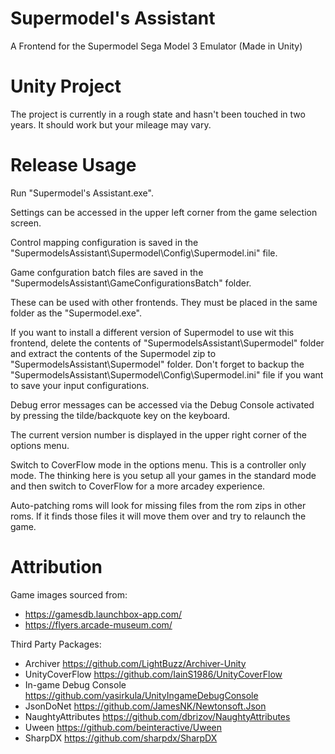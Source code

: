 # Supermodel's Assistant
A Frontend for the Supermodel Sega Model 3 Emulator (Made in Unity)

# Unity Project
The project is currently in a rough state and hasn't been touched in two years. It should work but your mileage may vary.

# Release Usage
Run "Supermodel's Assistant.exe".

Settings can be accessed in the upper left corner from the game selection screen.

Control mapping configuration is saved in the "SupermodelsAssistant\Supermodel\Config\Supermodel.ini" file.

Game confguration batch files are saved in the "SupermodelsAssistant\GameConfigurationsBatch" folder.

These can be used with other frontends. They must be placed in the same folder as the "Supermodel.exe".

If you want to install a different version of Supermodel to use wit this frontend, delete the contents of "SupermodelsAssistant\Supermodel" folder and extract the contents of the Supermodel zip to "SupermodelsAssistant\Supermodel" folder. Don't forget to backup the "SupermodelsAssistant\Supermodel\Config\Supermodel.ini" file if you want to save your input configurations.

Debug error messages can be accessed via the Debug Console activated by pressing the tilde/backquote key on the keyboard.

The current version number is displayed in the upper right corner of the options menu.

Switch to CoverFlow mode in the options menu. This is a controller only mode. The thinking here is you setup all your games in the standard mode and then switch to CoverFlow for a more arcadey experience.

Auto-patching roms will look for missing files from the rom zips in other roms. If it finds those files it will move them over and try to relaunch the game.

# Attribution
Game images sourced from:
- https://gamesdb.launchbox-app.com/
- https://flyers.arcade-museum.com/

Third Party Packages:
- Archiver https://github.com/LightBuzz/Archiver-Unity
- UnityCoverFlow https://github.com/IainS1986/UnityCoverFlow
- In-game Debug Console https://github.com/yasirkula/UnityIngameDebugConsole
- JsonDoNet https://github.com/JamesNK/Newtonsoft.Json
- NaughtyAttributes https://github.com/dbrizov/NaughtyAttributes
- Uween https://github.com/beinteractive/Uween
- SharpDX https://github.com/sharpdx/SharpDX
